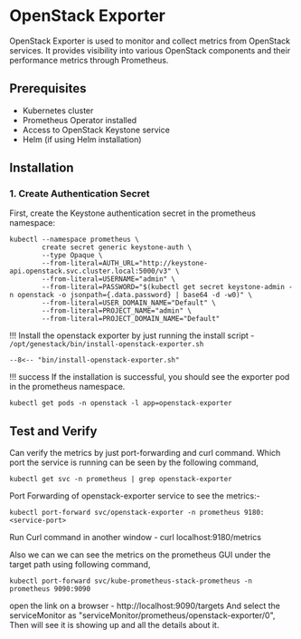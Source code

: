 # OpenStack Exporter

OpenStack Exporter is used to monitor and collect metrics from OpenStack services. It provides visibility into various OpenStack components and their performance metrics through Prometheus.

## Prerequisites

- Kubernetes cluster
- Prometheus Operator installed
- Access to OpenStack Keystone service
- Helm (if using Helm installation)

## Installation

### 1. Create Authentication Secret

First, create the Keystone authentication secret in the prometheus namespace:

```shell
kubectl --namespace prometheus \
        create secret generic keystone-auth \
        --type Opaque \
        --from-literal=AUTH_URL="http://keystone-api.openstack.svc.cluster.local:5000/v3" \
        --from-literal=USERNAME="admin" \
        --from-literal=PASSWORD="$(kubectl get secret keystone-admin -n openstack -o jsonpath={.data.password} | base64 -d -w0)" \
        --from-literal=USER_DOMAIN_NAME="Default" \
        --from-literal=PROJECT_NAME="admin" \
        --from-literal=PROJECT_DOMAIN_NAME="Default"
```

!!! Install the openstack exporter by just running the install script - `/opt/genestack/bin/install-openstack-exporter.sh`
```shell
--8<-- "bin/install-openstack-exporter.sh"
```

!!! success
If the installation is successful, you should see the exporter pod in the prometheus namespace.

``` shell
kubectl get pods -n openstack -l app=openstack-exporter
```

## Test and Verify
Can verify the metrics by just port-forwarding and curl command.
Which port the service is running can be seen by the following command,
```shell
kubectl get svc -n prometheus | grep openstack-exporter
```

Port Forwarding of openstack-exporter service to see the metrics:-
``` shell
kubectl port-forward svc/openstack-exporter -n prometheus 9180:<service-port>
```
Run Curl command in another window - curl localhost:9180/metrics


Also we can we can see the metrics on the prometheus GUI under the target path using following command,

```shell
kubectl port-forward svc/kube-prometheus-stack-prometheus -n prometheus 9090:9090
```

open the link on a browser - http://localhost:9090/targets
And select the serviceMonitor as "serviceMonitor/prometheus/openstack-exporter/0", Then will see it is showing up and all the details about it.
